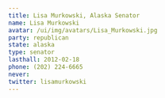 ```yaml
---
title: Lisa Murkowski, Alaska Senator
name: Lisa Murkowski
avatar: /ui/img/avatars/Lisa_Murkowski.jpg
party: republican
state: alaska
type: senator
lasthall: 2012-02-18
phone: (202) 224-6665
never: 
twitter: lisamurkowski
---
```

